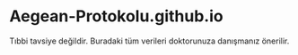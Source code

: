 # Aegean-Protokolu.github.io
Tıbbi tavsiye değildir. Buradaki tüm verileri doktorunuza danışmanız önerilir.
